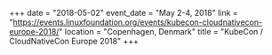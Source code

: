 +++
date = "2018-05-02"
event_date = "May 2-4, 2018"
link = "https://events.linuxfoundation.org/events/kubecon-cloudnativecon-europe-2018/"
location = "Copenhagen, Denmark"
title = "KubeCon / CloudNativeCon Europe 2018"
+++
